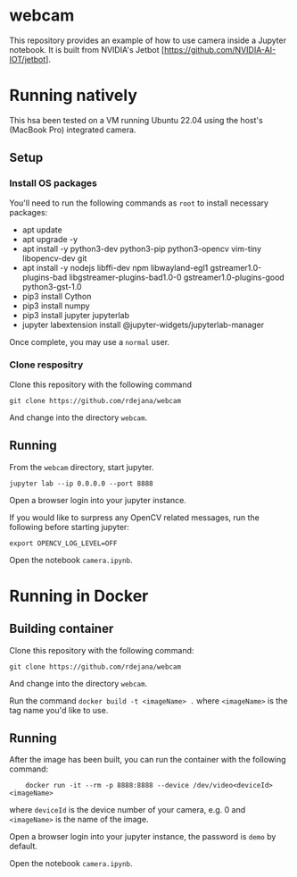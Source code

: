 # webcam
This repository provides an example of how to use camera inside a Jupyter notebook. 
It is built from NVIDIA's Jetbot [https://github.com/NVIDIA-AI-IOT/jetbot].  

# Running natively
This hsa been tested on a VM running Ubuntu 22.04 using the host's (MacBook Pro) integrated camera.

## Setup 

### Install OS packages
You'll need to run the following commands as `root` to install necessary packages:
- apt update
- apt upgrade -y
- apt install -y python3-dev python3-pip  python3-opencv vim-tiny  libopencv-dev git
- apt install -y nodejs libffi-dev npm libwayland-egl1 gstreamer1.0-plugins-bad libgstreamer-plugins-bad1.0-0 gstreamer1.0-plugins-good python3-gst-1.0
- pip3 install Cython
- pip3 install numpy
- pip3 install jupyter jupyterlab
- jupyter labextension install @jupyter-widgets/jupyterlab-manager

Once complete, you may use a `normal` user.

### Clone respositry
Clone this repository with the following command
```
git clone https://github.com/rdejana/webcam
```
And change into the directory `webcam`.

## Running
From the `webcam` directory, start jupyter.
```
jupyter lab --ip 0.0.0.0 --port 8888 
```
Open a browser login into your jupyter instance.

If you would like to surpress any OpenCV related messages, run the following before starting jupyter:
```angular2html
export OPENCV_LOG_LEVEL=OFF
```

Open the notebook `camera.ipynb`.


# Running in Docker

## Building container
Clone this repository with the following command:
```
git clone https://github.com/rdejana/webcam
```
And change into the directory `webcam`.

Run the command `docker build -t <imageName> .`
where `<imageName>` is the tag name you'd like to use.

## Running
After the image has been built, you can run the container with the following command:
```
    docker run -it --rm -p 8888:8888 --device /dev/video<deviceId> <imageName>
```
where `deviceId` is the device number of your camera, e.g. 0 and `<imageName>` is the name of the image.

Open a browser login into your jupyter instance, the password is `demo` by default.

Open the notebook `camera.ipynb`.
